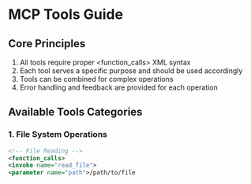 # MCP Tools Guide

## Core Principles
1. All tools require proper <function_calls> XML syntax
2. Each tool serves a specific purpose and should be used accordingly
3. Tools can be combined for complex operations
4. Error handling and feedback are provided for each operation

## Available Tools Categories

### 1. File System Operations
```xml
<!-- File Reading -->
<function_calls>
<invoke name="read_file">
<parameter name="path">/path/to/file